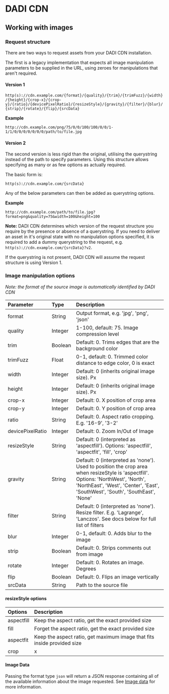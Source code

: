 # DADI CDN

## Working with images

### Request structure

There are two ways to request assets from your DADI CDN installation.

The first is a legacy implementation that expects all image manipulation parameters to be supplied in the URL, using zeroes for manipulations that aren't required.

#### Version 1

`http(s)://cdn.example.com/{format}/{quality}/{trim}/{trimFuzz}/{width}/{height}/{crop-x}/{crop-y}/{ratio}/{devicePixelRatio}/{resizeStyle}/{gravity}/{filter}/{blur}/{strip}/{rotate}/{flip}/{srcData}`

**Example**

`http://cdn.example.com/png/75/0/0/100/100/0/0/1-1/1/0/0/0/0/0/0/0/path/to/file.jpg`

#### Version 2

The second version is less rigid than the original, utilising the querystring instead of the path to specify parameters. Using this structure allows specifying as many or as few options as actually required.

The basic form is:

`http(s)://cdn.example.com/{srcData}`

Any of the below parameters can then be added as querystring options.

**Example**

`http://cdn.example.com/path/to/file.jpg?format=png&quality=75&width=100&height=100`

**Note:** DADI CDN determines which version of the request structure you require by the presence or absence of a querystring. If you need
to deliver an asset in it's original state with no manipulation options specified, it is required to add a dummy querystring to the request, e.g. `http(s)://cdn.example.com/{srcData}?v2`.

If the querystring is not present, DADI CDN will assume the request structure is using Version 1.

### Image manipulation options

_Note: the format of the source image is automatically identified by DADI CDN_

| Parameter     | Type          | Description |
| :------------ | :------------ | :---------- |
| format | String | Output format, e.g. 'jpg', 'png', 'json' |
| quality | Integer | 1-100, default: 75. Image compression level |
| trim | Boolean | Default: 0. Trims edges that are the background color |
| trimFuzz | Float | 0-1, default: 0. Trimmed color distance to edge color, 0 is exact |
| width | Integer | Default: 0 (inherits original image size). Px |
| height | Integer | Default: 0 (inherits original image size). Px |
| crop-x | Integer | Default: 0. X position of crop area |
| crop-y | Integer | Default: 0. Y position of crop area |
| ratio | String | Default: 0.  Aspect ratio cropping. E.g. '16-9', '3-2' |
| devicePixelRatio | Integer | Default: 0. Zoom In/Out of Image |
| resizeStyle | String | Default: 0 (interpreted as 'aspectfill'). Options: 'aspectfill', 'aspectfit', 'fill', 'crop' |
| gravity | String | Default: 0 (interpreted as 'none'). Used to position the crop area when resizeStyle is 'aspectfill'. Options: 'NorthWest', 'North', 'NorthEast', 'West', 'Center', 'East', 'SouthWest', 'South', 'SouthEast', 'None' |
| filter | String | Default: 0 (interpreted as 'none'). Resize filter. E.g. 'Lagrange', 'Lanczos'. See docs below for full list of filters |
| blur | Integer | 0-1, default: 0. Adds blur to the image |
| strip | Boolean | Default: 0. Strips comments out from image |
| rotate | Integer | Default: 0. Rotates an image. Degrees |
| flip | Boolean | Default: 0. Flips an image vertically |
| srcData | String | Path to the source file |

#### resizeStyle options

| Options     | Description |
| :------------ | :---------- |
| aspectfill | Keep the aspect ratio, get the exact provided size |
| fill | Forget the aspect ratio, get the exact provided size |
| aspectfit | Keep the aspect ratio, get maximum image that fits inside provided size |
| crop | x |

#### Image Data

Passing the format type `json` will return a JSON response containing all of the available information about the image requested. See [Image data](https://github.com/dadi/cdn/blob/docs/docs/imageData.md) for more information.